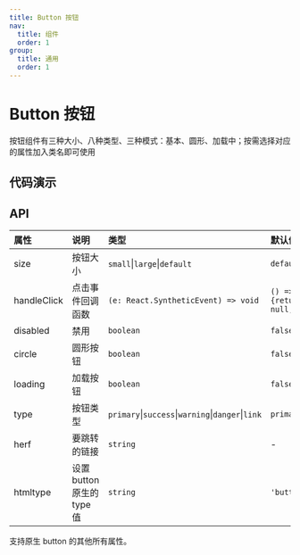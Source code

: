 ```yaml
---
title: Button 按钮
nav:
  title: 组件
  order: 1
group:
  title: 通用
  order: 1
---
```


# Button 按钮

按钮组件有三种大小、八种类型、三种模式：基本、圆形、加载中；按需选择对应的属性加入类名即可使用

## 代码演示

<code src="./demo/size.tsx"></code>
<code src="./demo/type.tsx"></code>

<!--

<code src="./demo/htmltype.tsx"></code>

<code src="./demo/circle.tsx"></code>

<code src="./demo/loading.tsx"></code>
 -->

## API

| 属性 | 说明 | 类型 | 默认值 |
| :-- | :-- | :-- | :-- |
| size | 按钮大小 | `small`\|`large`\|`default` | `default` |
| handleClick | 点击事件回调函数 | `(e: React.SyntheticEvent) => void` | `() => {return null;}` |
| disabled | 禁用 | `boolean` | `false` |
| circle | 圆形按钮 | `boolean` | `false` |
| loading | 加载按钮 | `boolean` | `false` |
| type | 按钮类型 | `primary`\|`success`\|`warning`\|`danger`\|`link` | `primary` |
| herf | 要跳转的链接 | `string` | - |
| htmltype | 设置 button 原生的 type 值 | `string` | `'button'` |

支持原生 button 的其他所有属性。
